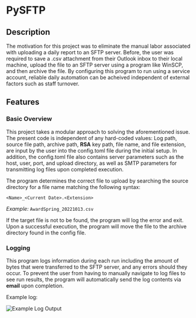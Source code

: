 # PySFTP

## Description

The motivation for this project was to eliminate the manual labor associated with uploading a daily report to an SFTP server. Before, the user was required to save a .csv attachment from their Outlook inbox to their local machine, upload the file to an SFTP server using a program like WinSCP, and then archive the file. By configuring this program to run using a service account, reliable daily automation can be acheived independent of external factors such as staff turnover.

## Features

### Basic Overview

This project takes a modular approach to solving the aforementioned issue. The present code is independent of any hard-coded values: Log path, source file path, archive path, **RSA** key path, file name, and file extension, are input by the user into the config.toml file during the initial setup. In addition, the config.toml file also contains server parameters such as the host, user, port, and upload directory, as well as SMTP parameters for transmitting log files upon completed execution.

The program determines the correct file to upload by searching the source directory for a file name matching the following syntax:

`<Name>_<Current Date>.<Extension>`

*Example:* `AwardSpring_20221013.csv`

If the target file is not to be found, the program will log the error and exit. Upon a successful execution, the program will move the file to the archive directory found in the config file.

### Logging

This program logs information during each run including the amount of bytes that were transferred to the SFTP server, and any errors should they occur. To prevent the user from having to manually navigate to log files to see run results, the program will automatically send the log contents via **email** upon completion.

Example log:

![Example Log Output](https://awilmes-github-artifacts.s3.amazonaws.com/awilmes-pysftp/log.PNG "Example Log Output")


